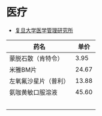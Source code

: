 # 医疗

- [复旦大学医学管理研究所](http://www.fudanmed.com/institute/news2017-2-31.aspx)

| 药名                 | 单价  |
| -------------------- | ----- |
| 蒙脱石散（肯特令）   | 3.95  |
| 米雅BM片             | 24.67 |
| 左氧氟沙星片（普利） | 13.88 |
| 氨咖黄敏口服溶液     | 45.60 |
|                      |       |
|                      |       |
|                      |       |
|                      |       |
|                      |       |

